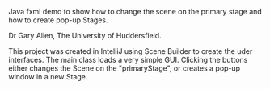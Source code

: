 Java fxml demo to show how to change the scene on the primary stage and how to create pop-up Stages.

Dr Gary Allen, The University of Huddersfield.

This project was created in IntelliJ using Scene Builder to create the uder interfaces.  The main class loads a very simple GUI.  Clicking the buttons either changes the Scene on the "primaryStage", or creates a pop-up window in a new Stage.

